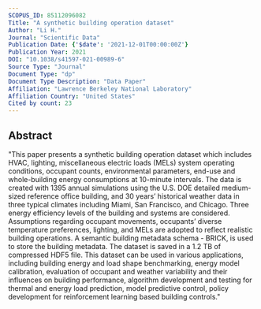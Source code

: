```yaml
---
SCOPUS_ID: 85112096082
Title: "A synthetic building operation dataset"
Author: "Li H."
Journal: "Scientific Data"
Publication Date: {'$date': '2021-12-01T00:00:00Z'}
Publication Year: 2021
DOI: "10.1038/s41597-021-00989-6"
Source Type: "Journal"
Document Type: "dp"
Document Type Description: "Data Paper"
Affiliation: "Lawrence Berkeley National Laboratory"
Affiliation Country: "United States"
Cited by count: 23
---
```


## Abstract
"This paper presents a synthetic building operation dataset which includes HVAC, lighting, miscellaneous electric loads (MELs) system operating conditions, occupant counts, environmental parameters, end-use and whole-building energy consumptions at 10-minute intervals. The data is created with 1395 annual simulations using the U.S. DOE detailed medium-sized reference office building, and 30 years’ historical weather data in three typical climates including Miami, San Francisco, and Chicago. Three energy efficiency levels of the building and systems are considered. Assumptions regarding occupant movements, occupants’ diverse temperature preferences, lighting, and MELs are adopted to reflect realistic building operations. A semantic building metadata schema - BRICK, is used to store the building metadata. The dataset is saved in a 1.2 TB of compressed HDF5 file. This dataset can be used in various applications, including building energy and load shape benchmarking, energy model calibration, evaluation of occupant and weather variability and their influences on building performance, algorithm development and testing for thermal and energy load prediction, model predictive control, policy development for reinforcement learning based building controls."

